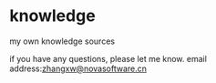 # knowledge
my own knowledge sources

if you have any questions, please let me know.
email address:zhangxw@novasoftware.cn
